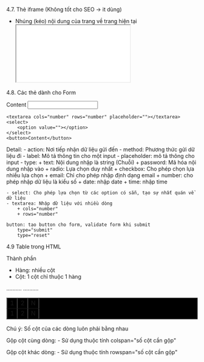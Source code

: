 4.7. Thẻ iframe (Không tốt cho SEO -> it dùng)
- Nhúng (kéo) nội dung của trang về trang hiện tại
    <iframe src="đường dẫn của một trang web khác" height="" width="" /></iframe>

4.8. Các thẻ dành cho Form

<form action="" method="GET/POST">
    <label>Content</label>
    <input type="type" size="" placeholder="" />

    <textarea cols="number" rows="number" placeholder=""></textarea>
    <select>
        <option value=""></option>
    </select>
    <button>Content</button>
</form>

Detail:
    - action: Nơi tiếp nhận dữ liệu gửi đến
    - method: Phương thức gửi dữ liệu đi
    - label: Mô tả thông tin cho một input
    - placeholder: mô tả thông cho input
    - type:
        + text: Nội dung nhập là string (Chuỗi)
        + password: Mã hóa nội dung nhập vào
        + radio: Lựa chọn duy nhất
        + checkbox: Cho phép chọn lựa nhiều lựa chọn
        + email: Chỉ cho phép nhập định dạng email
        + number: cho phép nhập dữ liệu là kiểu số
        + date: nhập date
        + time: nhập time

    - select: Cho phép lựa chọn từ các option có sẵn, tạo sự nhất quán về dữ liệu
    - textarea: Nhập dữ liệu với nhiều dòng
        + cols="number"
        + rows="number"

    button: tạo button cho form, validate form khi submit
        type="submit"
        type="reset"

4.9 Table trong HTML

Thành phần
- Hàng: nhiều cột
- Cột: 1 cột chỉ thuộc 1 hàng

<table 
    border="number"
    bgcolor='mã màu'
    cellspacing="number"
    cellpading='number'
    width="number"
    align="left | center | right">
    <tr bgcolor='mã màu' align="">
        <td bgcolor='mã màu' align="" valign="top|middle|bottom">1</td>
        <td>2</td>
        ..........
        <td>N</td>
    </tr>
    <tr>
        <td>1</td>
        <td>2</td>
        ..........
        <td>N</td>
    </tr>
</table>

Chú ý: Số cột của các dòng luôn phải bằng nhau

Gộp cột cùng dòng: 
    - Sử dụng thuộc tính colspan="số cột cần gộp"

Gộp cột khác dòng: 
    - Sử dụng thuộc tính rowspan="số cột cần gộp"